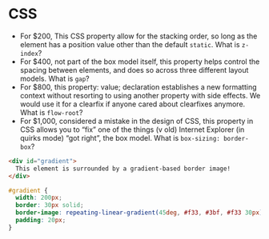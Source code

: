 # CSS

- For $200, This CSS property allow for the stacking order, so long as the element has a position value other than the default `static`. What is `z-index`?
- For $400, not part of the box model itself, this property helps control the spacing between elements, and does so across three different layout models. What is `gap`?
- For $800, this property: value; declaration establishes a new formatting context without resorting to using another property with side effects. We would use it for a clearfix if anyone cared about clearfixes anymore. What is `flow-root`?
- For $1,000, considered a mistake in the design of CSS, this property in CSS allows you to “fix” one of the things (v old) Internet Explorer (in quirks mode) “got right”, the box model. What is `box-sizing: border-box`?

```html
<div id="gradient">
  This element is surrounded by a gradient-based border image!
</div>
```

```css
#gradient {
  width: 200px;
  border: 30px solid;
  border-image: repeating-linear-gradient(45deg, #f33, #3bf, #f33 30px) 60;
  padding: 20px;
}
```
